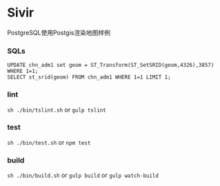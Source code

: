 # Sivir

PostgreSQL使用Postgis渲染地图样例

### SQLs

```
UPDATE chn_adm1 set geom = ST_Transform(ST_SetSRID(geom,4326),3857)  WHERE 1=1;
SELECT st_srid(geom) FROM chn_adm1 WHERE 1=1 LIMIT 1;
```

### lint

`sh ./bin/tslint.sh` or  `gulp tslint`

### test

`sh ./bin/test.sh` or  `npm test`


### build

`sh ./bin/build.sh` or  `gulp build` or  `gulp watch-build`

